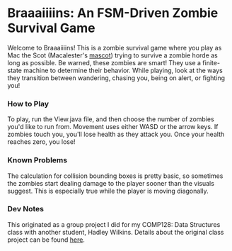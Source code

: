 # Braaaiiiins: An FSM-Driven Zombie Survival Game

Welcome to Braaaiiiins! This is a zombie survival game where you play as Mac the Scot (Macalester's [mascot](res/mac-the-scot-image.jpg)) trying to survive a zombie horde as long as possible. Be warned, these zombies are smart! They use a finite-state machine to determine their behavior. While playing, look at the ways they transition between wandering, chasing you, being on alert, or fighting you!

### How to Play
To play, run the View.java file, and then choose the number of zombies you'd like to run from. Movement uses either WASD or the arrow keys. If zombies touch you, you'll lose health as they attack you. Once your health reaches zero, you lose!

### Known Problems
The calculation for collision bounding boxes is pretty basic, so sometimes the zombies start dealing damage to the player sooner than the visuals suggest. This is especially true while the player is moving diagonally.

### Dev Notes

This originated as a group project I did for my COMP128: Data Structures class with another student, Hadley Wilkins. Details about the original class project can be found [here](https://docs.google.com/document/d/1rHyrvtjqpmBZaMnEqKZIDqbY-pYjA7C2B-raVB2e3vU/edit?usp=sharing).

